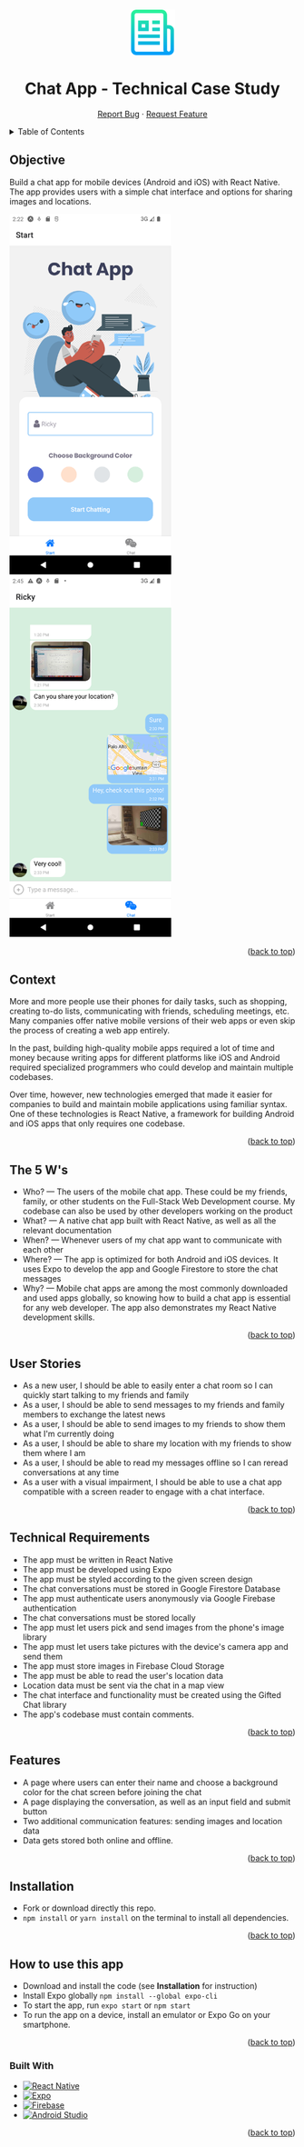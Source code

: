 <a name="readme-top"></a>

<!-- PROJECT LOGO -->
<br />
<div align="center">
  <a href="https://github.com/rmoise/simple-js-app">
    <img src="assets/logo-readme.png" alt="Logo" width="80" height="80">
  </a>

  <h1 align="center">Chat App - Technical Case Study</h1>

  <p align="center">
    <a href="https://github.com/rmoise/Chat-App/issues">Report Bug</a>
    ·
    <a href="https://github.com/rmoise/Chat-App/issues">Request Feature</a>
  </p>
</div>

<!-- TABLE OF CONTENTS -->
<details>
  <summary>Table of Contents</summary>
  <ol>
    <li>
      <a href="#objective">Objective</a>
        <li><a href="#context">Context</a></li>
    </li>
    <li><a href="#the-5-ws">The 5 Ws</a></li>
       <li><a href="#user-stories">User Stories</a></li>
        <ul>
    </li>
    </ul>
     <li><a href="#technical-requirements">Technical Requirements</a>
    <li><a href="#features">Features</a>
     <li><a href="#installation">Installation</a>
       <li><a href="#how-to-use-this-app">How to use this app</a>
    <li><a href="#built-with">Built With</a></li>
  </ol>
</details>

## Objective

Build a chat app for mobile devices (Android and iOS) with React Native. The app provides users with a simple chat interface and options for sharing images and locations.

<img src="./assets/Screenshot_1.png" width="285"> <img src="./assets/Screenshot_2.png" width="285">

<p align="right">(<a href="#readme-top">back to top</a>)</p>

## Context

More and more people use their phones for daily tasks, such as shopping, creating to-do lists, communicating with friends, scheduling meetings, etc. Many companies offer native mobile versions of their web apps or even skip the process of creating a web app entirely.

In the past, building high-quality mobile apps required a lot of time and money because writing apps for different platforms like iOS and Android required specialized programmers who could develop and maintain multiple codebases.

Over time, however, new technologies emerged that made it easier for companies to build and maintain mobile applications using familiar syntax. One of these technologies is React Native, a framework for building Android and iOS apps that only requires one codebase.

<p align="right">(<a href="#readme-top">back to top</a>)</p>

## The 5 W's

- Who? — The users of the mobile chat app. These could be my friends, family, or other students on the Full-Stack Web Development course. My codebase can also be used by other developers working on the product
- What? — A native chat app built with React Native, as well as all the relevant documentation
- When? — Whenever users of my chat app want to communicate with each other
- Where? — The app is optimized for both Android and iOS devices. It uses Expo to develop the app and Google Firestore to store the chat messages
- Why? — Mobile chat apps are among the most commonly downloaded and used apps globally, so knowing how to build a chat app is essential for any web developer. The app also demonstrates my React Native development skills.

<p align="right">(<a href="#readme-top">back to top</a>)</p>

## User Stories

- As a new user, I should be able to easily enter a chat room so I can quickly start talking to my friends and family
- As a user, I should be able to send messages to my friends and family members to exchange the latest news
- As a user, I should be able to send images to my friends to show them what I'm currently doing
- As a user, I should be able to share my location with my friends to show them where I am
- As a user, I should be able to read my messages offline so I can reread conversations at any time
- As a user with a visual impairment, I should be able to use a chat app compatible with a screen reader to engage with a chat interface.

<p align="right">(<a href="#readme-top">back to top</a>)</p>

## Technical Requirements

- The app must be written in React Native
- The app must be developed using Expo
- The app must be styled according to the given screen design
- The chat conversations must be stored in Google Firestore Database
- The app must authenticate users anonymously via Google Firebase authentication
- The chat conversations must be stored locally
- The app must let users pick and send images from the phone's image library
- The app must let users take pictures with the device's camera app and send them
- The app must store images in Firebase Cloud Storage
- The app must be able to read the user's location data
- Location data must be sent via the chat in a map view
- The chat interface and functionality must be created using the Gifted Chat library
- The app's codebase must contain comments.

<p align="right">(<a href="#readme-top">back to top</a>)</p>

## Features

- A page where users can enter their name and choose a background color for the chat screen before joining the chat
- A page displaying the conversation, as well as an input field and submit button
- Two additional communication features: sending images and location data
- Data gets stored both online and offline.

<p align="right">(<a href="#readme-top">back to top</a>)</p>

## Installation

- Fork or download directly this repo.
- `npm install` or `yarn install` on the terminal to install all dependencies.

<p align="right">(<a href="#readme-top">back to top</a>)</p>

## How to use this app

- Download and install the code (see **Installation** for instruction)
- Install Expo globally `npm install --global expo-cli`
- To start the app, run `expo start` or `npm start`
- To run the app on a device, install an emulator or Expo Go on your smartphone.

<p align="right">(<a href="#readme-top">back to top</a>)</p>

### Built With

<!-- prettier-ignore -->
* [![React Native][react native]][react-url]
* [![Expo][expo]][expo-url]
* [![Firebase][firebase]][firebase-url]
* [![Android Studio][android studio]][android-url]

<p align="right">(<a href="#readme-top">back to top</a>)</p>

[react native]: https://img.shields.io/badge/react_native-%2320232a.svg?style=for-the-badge&logo=react&logoColor=%2361DAFB
[react-url]: https://reactnative.dev/
[expo]: https://img.shields.io/badge/expo-1C1E24?style=for-the-badge&logo=expo&logoColor=#D04A37
[expo-url]: https://expo.dev/
[firebase]: https://img.shields.io/badge/firebase-%23039BE5.svg?style=for-the-badge&logo=firebase
[firebase-url]: https://firebase.google.com/
[android studio]: https://img.shields.io/badge/Android%20Studio-3DDC84.svg?style=for-the-badge&logo=android-studio&logoColor=white
[android-url]: https://developer.android.com/studio

